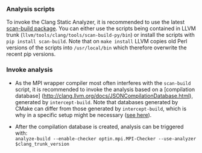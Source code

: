 ### Analysis scripts
To invoke the Clang Static Analyzer, it is recommended to use the latest
[scan-build package](https://github.com/rizsotto/scan-build).  You can either
use the scripts being contained in LLVM trunk
(`llvm/tools/clang/tools/scan-build-py/bin`) or install the scripts with `pip
install scan-build`. Note that on `make install` LLVM copies old Perl versions
of the scripts into `/usr/local/bin` which therefore overwrite the recent pip
versions.

### Invoke analysis

- As the MPI wrapper compiler most often interferes with the `scan-build` script, it is
  recommended to invoke the analysis based on a [compilation database]
  (http://clang.llvm.org/docs/JSONCompilationDatabase.html),
  generated by `intercept-build`. Note that databases generated by CMake
  can differ from those generated by `intercept-build`, which is why in a
  specific setup might be necessary
  ([see here](https://github.com/0ax1/MPI-Checker/tree/master/examples/cmake/basic)).

- After the compilation database is created, analysis can be triggered with:<br>
  `analyze-build --enable-checker optin.mpi.MPI-Checker --use-analyzer
  $clang_trunk_version`
